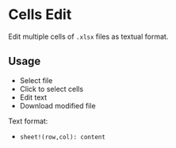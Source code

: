 # Cells Edit

Edit multiple cells of `.xlsx` files as textual format.

## Usage

- Select file
- Click to select cells
- Edit text
- Download modified file

Text format:

- `sheet!(row,col): content`
